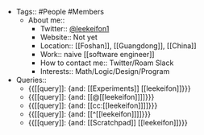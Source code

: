 - Tags:: #People #Members
    - About me::
        - Twitter:: [@leekeifon1](https://twitter.com/leekeifon1)
        - Website:: Not yet
        - Location:: [[Foshan]], [[Guangdong]], [[China]]
        - Work:: naive [[software engineer]]
        - How to contact me:: Twitter/Roam Slack
        - Interests:: Math/Logic/Design/Program
- Queries::
    - {{[[query]]: {and: [[Experiments]] [[leekeifon]]}}}
    - {{[[query]]: {and: [[@[[leekeifon]]]]}}}
    - {{[[query]]: {and: [[cc:[[leekeifon]]]]}}}
    - {{[[query]]: {and: [[^[[leekeifon]]]]}}}
    - {{[[query]]: {and: [[Scratchpad]] [[leekeifon]]}}}
